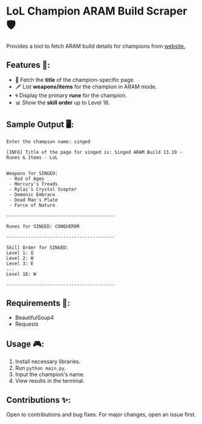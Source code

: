 # LoL Champion ARAM Build Scraper 🛡️
Provides a tool to fetch ARAM build details for champions from [website.](https://www.metasrc.com/)

## Features 🚀:
- 📖 Fetch the **title** of the champion-specific page.
- 🗡️ List **weapons/items** for the champion in ARAM mode.
- 🌀 Display the primary **rune** for the champion.
- 📊 Show the **skill order** up to Level 18.

## Sample Output 🖥️:
```
Enter the champion name: singed

[INFO] Title of the page for singed is: Singed ARAM Build 13.19 - Runes & Items - LoL


Weapons for SINGED:
 - Rod of Ages
 - Mercury's Treads
 - Rylai's Crystal Scepter
 - Demonic Embrace
 - Dead Man's Plate
 - Force of Nature

----------------------------------------

Runes for SINGED: CONQUEROR

----------------------------------------

Skill Order for SINGED:
Level 1: Q
Level 2: W
Level 3: E
...
Level 18: W

----------------------------------------
```


## Requirements 🔧:
- BeautifulSoup4
- Requests

## Usage 🎮:
1. Install necessary libraries.
2. Run `python main.py`.
3. Input the champion's name.
4. View results in the terminal.

## Contributions ✨:
Open to contributions and bug fixes. For major changes, open an issue first.
